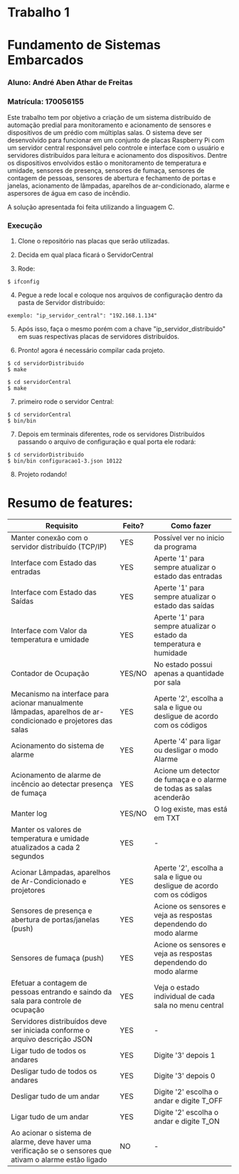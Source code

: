 # Trabalho 1 
# Fundamento de Sistemas Embarcados
### Aluno: André Aben Athar de Freitas
### Matrícula: 170056155
Este trabalho tem por objetivo a criação de um sistema distribuído de automação predial para monitoramento e acionamento de sensores e dispositivos de um prédio com múltiplas salas. O sistema deve ser desenvolvido para funcionar em um conjunto de placas Raspberry Pi com um servidor central responsável pelo controle e interface com o usuário e servidores distribuídos para leitura e acionamento dos dispositivos. Dentre os dispositivos envolvidos estão o monitoramento de temperatura e umidade, sensores de presença, sensores de fumaça, sensores de contagem de pessoas, sensores de abertura e fechamento de portas e janelas, acionamento de lâmpadas, aparelhos de ar-condicionado, alarme e aspersores de água em caso de incêndio.


A solução apresentada foi feita utilizando a linguagem C.
### Execução
1. Clone o repositório nas placas que serão utilizadas.

2. Decida em qual placa ficará o ServidorCentral
3. Rode:
```
$ ifconfig
```
4. Pegue a rede local e coloque nos arquivos de configuração dentro da pasta de Servidor distribuido:
```
exemplo: "ip_servidor_central": "192.168.1.134"
```
5. Após isso, faça o mesmo porém com a chave "ip_servidor_distribuido" em suas respectivas placas de servidores distribuídos. 

6. Pronto! agora é necessário compilar cada projeto.


```
$ cd servidorDistribuido
$ make

$ cd servidorCentral
$ make
```

7. primeiro rode o servidor Central:

```
$ cd servidorCentral
$ bin/bin
```

7. Depois em terminais diferentes, rode os servidores Distribuídos passando o arquivo de configuração e qual porta ele rodará:

```
$ cd servidorDistribuido
$ bin/bin configuracao1-3.json 10122
```
8. Projeto rodando!


# Resumo de features:

| Requisito | Feito? | Como fazer |
| -------- | -------- | -------- |
| Manter conexão com o servidor distribuído (TCP/IP)    |  YES    | Possível ver no inicio da programa    |
| Interface com Estado das entradas | YES | Aperte '1' para sempre atualizar o estado das entradas |
| Interface com Estado das Saídas | YES | Aperte '1' para sempre atualizar o estado das saídas |
| Interface com Valor da temperatura e umidade | YES | Aperte '1' para sempre atualizar o estado da temperatura e humidade |
|  Contador de Ocupação | YES/NO | No estado possui apenas a quantidade por sala |
| Mecanismo na interface para acionar manualmente lâmpadas, aparelhos de ar-condicionado e projetores das salas | YES | Aperte '2', escolha a sala e ligue ou desligue de acordo com os códigos |
| Acionamento do sistema de alarme | YES | Aperte '4' para ligar ou desligar o modo Alarme |
| Acionamento de alarme de incêncio ao detectar presença de fumaça | YES | Acione um detector de fumaça e o alarme de todas as salas acenderão |
| Manter log | YES/NO | O log existe, mas está em TXT |
| Manter os valores de temperatura e umidade atualizados a cada 2 segundos | YES | - |
| Acionar Lâmpadas, aparelhos de Ar-Condicionado e projetores | YES |Aperte '2', escolha a sala e ligue ou desligue de acordo com os códigos |
| Sensores de presença e abertura de portas/janelas (push) | YES | Acione os sensores e veja as respostas dependendo do modo alarme |
| Sensores de fumaça (push) | YES | Acione os sensores e veja as respostas dependendo do modo alarme |
| Efetuar a contagem de pessoas entrando e saindo da sala para controle de ocupação | YES | Veja o estado individual de cada sala no menu central |
| Servidores distribuídos deve ser iniciada conforme o arquivo descrição JSON | YES | - |
| Ligar tudo de todos os andares | YES | Digite '3' depois 1 |
| Desligar tudo de todos os andares | YES | Digite '3' depois 0 |
| Desligar tudo de um andar | YES | Digite '2' escolha o andar e digite T_OFF |
| Ligar tudo de um andar | YES | Digite '2' escolha o andar e digite T_ON |
| Ao acionar o sistema de alarme, deve haver uma verificação se o sensores que ativam o alarme estão ligado | NO | - |




